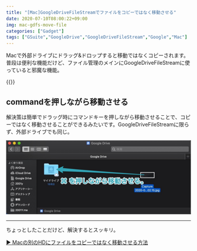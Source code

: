 ```yaml
---
title: "[Mac]GoogleDriveFileStreamでファイルをコピーではなく移動させる"
date: 2020-07-10T08:00:22+09:00
img: mac-gdfs-move-file
categories: ["Gadget"]
tags: ["GSuite","GoogleDrive","GoogleDriveFileStream","Google","Mac"]
---
```


Macで外部ドライブにドラッグ&ドロップすると移動ではなくコピーされます。普段は便利な機能だけど、ファイル管理のメインにGoogleDriveFileStreamに使っていると邪魔な機能。

{{<ad>}}

## commandを押しながら移動させる

解決策は簡単でドラッグ時にコマンドキーを押しながら移動させることで、コピーではなく移動させることができるみたいです。GoogleDriveFileStreamに限らず、外部ドライブでも同じ。

![](../../../images/mac-gdfs-move-file-1.jpg)

***

ちょっとしたことだけど、解決するとスッキリ。

[▶︎ Macの別のHDにファイルをコピーではなく移動させる方法](http://inforati.jp/apple/mac-tips-techniques/system-hints/how-to-move-a-file-to-another-volume-in-macos.html)

